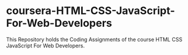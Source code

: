 # coursera-HTML-CSS-JavaScript-For-Web-Developers
This Repository holds the Coding Assignments of the course HTML CSS JavaScript For Web Developers.
